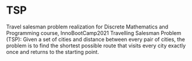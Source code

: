 # TSP
Travel salesman problem realization for Discrete Mathematics and Programming course, InnoBootCamp2021 
Travelling Salesman Problem (TSP): 
Given a set of cities and distance between every pair of cities, the problem is to find the shortest possible route that visits every city exactly once and returns to the starting point.
